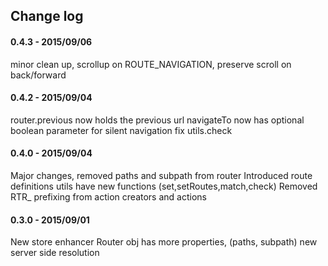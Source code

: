 ## Change log

#### 0.4.3 - 2015/09/06
minor clean up, scrollup on ROUTE_NAVIGATION, preserve scroll on back/forward

#### 0.4.2 - 2015/09/04
router.previous now holds the previous url
navigateTo now has optional boolean parameter for silent navigation
fix utils.check  

#### 0.4.0 - 2015/09/04
Major changes, removed paths and subpath from router
Introduced route definitions
utils have new functions  (set,setRoutes,match,check)
Removed RTR_ prefixing from action creators and actions

#### 0.3.0 - 2015/09/01
New store enhancer
Router obj has more properties, (paths, subpath)
new server side resolution
